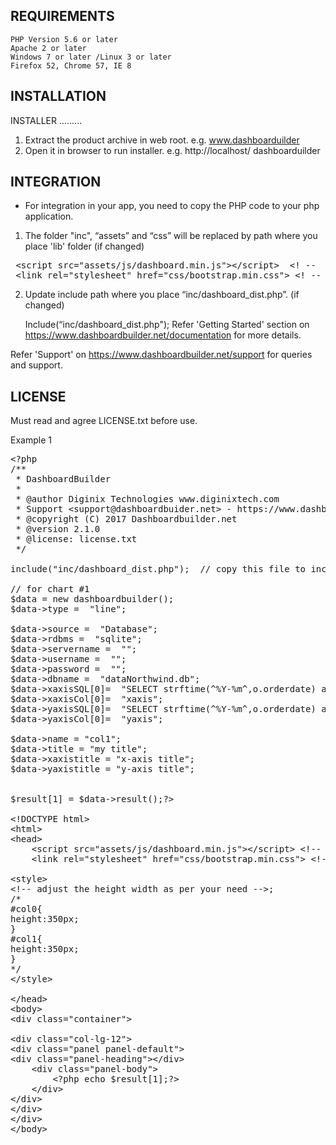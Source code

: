 REQUIREMENTS
-------------------------
    PHP Version 5.6 or later
    Apache 2 or later
    Windows 7 or later /Linux 3 or later
    Firefox 52, Chrome 57, IE 8


INSTALLATION 
------------

INSTALLER
.........

1) Extract the product archive in web root. e.g. www.dashboarduilder
2) Open it in browser to run installer. e.g. http://localhost/ dashboarduilder

INTEGRATION
-----------
- For integration in your app, you need to copy the PHP code to your php application.

1) The folder "inc", “assets” and “css” will be replaced by path where you place 'lib' folder (if changed)

<pre>
 &lt;script src="assets/js/dashboard.min.js"&gt;&lt;/script&gt;&nbsp; &lt;! --&nbsp; copy this file to assets/js folder -- &gt;
 &lt;link rel="stylesheet" href="css/bootstrap.min.css"&gt; &lt;! --&nbsp; Bootstrap CSS file, change the path accordingly -- &gt;
</pre>


2) Update include path where you place “inc/dashboard_dist.php”. (if changed)

	Include(“inc/dashboard_dist.php");
Refer 'Getting Started' section on https://www.dashboardbuilder.net/documentation for more details.

Refer 'Support' on https://www.dashboardbuilder.net/support for queries and support.

LICENSE
-------
Must read and agree LICENSE.txt before use.

Example 1
<pre>
&lt;?php
/**
 * DashboardBuilder
 *
 * @author Diginix Technologies www.diginixtech.com
 * Support &lt;support@dashboardbuider.net&gt; - https://www.dashboardbuilder.net
 * @copyright (C) 2017 Dashboardbuilder.net
 * @version 2.1.0
 * @license: license.txt
 */

include(&quot;inc/dashboard_dist.php&quot;);  // copy this file to inc folder 

// for chart #1
$data = new dashboardbuilder(); 
$data-&gt;type =  &quot;line&quot;;

$data-&gt;source =  &quot;Database&quot;; 
$data-&gt;rdbms =  &quot;sqlite&quot;; 
$data-&gt;servername =  &quot;&quot;;
$data-&gt;username =  &quot;&quot;;
$data-&gt;password =  &quot;&quot;;
$data-&gt;dbname =  &quot;dataNorthwind.db&quot;;
$data-&gt;xaxisSQL[0]=  &quot;SELECT strftime(^%Y-%m^,o.orderdate) as xaxis, sum(d.quantity) as yaxis from `order details` d, orders o  where o.orderid = d.orderid group by strftime(^%Y-%m^,o.orderdate) limit 50&quot;;
$data-&gt;xaxisCol[0]=  &quot;xaxis&quot;;
$data-&gt;yaxisSQL[0]=  &quot;SELECT strftime(^%Y-%m^,o.orderdate) as xaxis, sum(d.quantity) as yaxis from `order details` d, orders o  where o.orderid = d.orderid group by strftime(^%Y-%m^,o.orderdate) limit 50&quot;;
$data-&gt;yaxisCol[0]=  &quot;yaxis&quot;;

$data-&gt;name = &quot;col1&quot;;
$data-&gt;title = &quot;my title&quot;;
$data-&gt;xaxistitle = &quot;x-axis title&quot;;
$data-&gt;yaxistitle = &quot;y-axis title&quot;;


$result[1] = $data-&gt;result();?&gt;

&lt;!DOCTYPE html&gt;
&lt;html&gt;
&lt;head&gt;
	&lt;script src=&quot;assets/js/dashboard.min.js&quot;&gt;&lt;/script&gt; &lt;!-- copy this file to assets/js folder --&gt;
	&lt;link rel=&quot;stylesheet&quot; href=&quot;css/bootstrap.min.css&quot;&gt; &lt;!-- Bootstrap CSS file, change the path accordingly --&gt;
	
&lt;style&gt; 
&lt;!-- adjust the height width as per your need --&gt;;
/*
#col0{
height:350px;
}
#col1{
height:350px;
}
*/
&lt;/style&gt;

&lt;/head&gt;
&lt;body&gt; 
&lt;div class=&quot;container&quot;&gt;

&lt;div class=&quot;col-lg-12&quot;&gt;
&lt;div class=&quot;panel panel-default&quot;&gt;
&lt;div class=&quot;panel-heading&quot;&gt;&lt;/div&gt;
	&lt;div class=&quot;panel-body&quot;&gt;
		&lt;?php echo $result[1];?&gt;
	&lt;/div&gt;
&lt;/div&gt;
&lt;/div&gt;
&lt;/div&gt;
&lt;/body&gt;
</pre>
